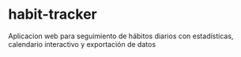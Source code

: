 # habit-tracker
Aplicacion web para seguimiento de hábitos diarios con estadísticas, calendario interactivo y exportación de datos
